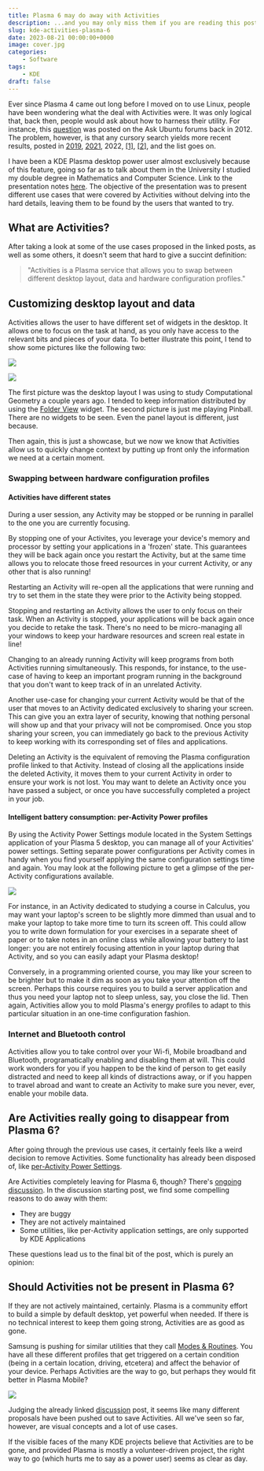 ```yaml
---
title: Plasma 6 may do away with Activities
description: ...and you may only miss them if you are reading this post.
slug: kde-activities-plasma-6
date: 2023-08-21 00:00:00+0000
image: cover.jpg
categories:
    - Software
tags:
    - KDE
draft: false
---
```


Ever since Plasma 4 came out long before I moved on to use Linux, people have been wondering what the deal with Activities were. It was only logical that, back then, people would ask about how to harness their utility. For instance, this [question](https://askubuntu.com/questions/253990/what-is-a-activity-in-kde-and-what-can-i-do-with-it) was posted on the Ask Ubuntu forums back in 2012. The problem, however, is that any cursory search yields more recent results, posted in [2019](https://www.reddit.com/r/kde/comments/dv91f4/how_do_you_use_activities/), [2021](https://www.reddit.com/r/kde/comments/psdq10/who_uses_activities_in_kde_is_it_a_helpful_feature/), 2022, [[1]](https://www.reddit.com/r/kde/comments/utdue1/do_you_use_the_activities_feature/), [[2]](https://www.reddit.com/r/kde/comments/wrpmvz/how_do_i_kde_activities_well/), and the list goes on.

I have been a KDE Plasma desktop power user almost exclusively because of this feature, going so far as to talk about them in the University I studied my double degree in Mathematics and Computer Science. Link to the presentation notes [here](https://ofilibre.gitlab.io/transpas/jornada-cultura-libre/sw/02_Iglesias.pdf). The objective of the presentation was to present different use cases that were covered by Activities without delving into the hard details, leaving them to be found by the users that wanted to try.

## What are Activities?

After taking a look at some of the use cases proposed in the linked posts, as well as some others, it doesn't seem that hard to give a succint definition:

> "Activities is a Plasma service that allows you to swap between different desktop layout, data and hardware configuration profiles."

<!-- This definition, as well as part of the following content, is drawn from some of my lengthier [previous posts](https://invent.kde.org/heqro/awesome-activities) on the KDE Forums. -->

## Customizing desktop layout and data

Activities allows the user to have different set of widgets in the desktop. It allows one to focus on the task at hand, as you only have access to the relevant bits and pieces of your data. To better illustrate this point, I tend to show some pictures like the following two:

![](geometry.jpg)

![](play.png)

The first picture was the desktop layout I was using to study Computational Geometry a couple years ago. I tended to keep information distributed by using the [Folder View](https://docs.kde.org/stable5/en/plasma-desktop/plasma-desktop/folder-view.html) widget. The second picture is just me playing Pinball. There are no widgets to be seen. Even the panel layout is different, just because.

Then again, this is just a showcase, but we now we know that Activities allow us to quickly change context by putting up front only the information we need at a certain moment.

### Swapping between hardware configuration profiles

#### Activities have different states

During a user session, any Activity may be stopped or be running in parallel to the one you are currently focusing.

By stopping one of your Activites, you leverage your device's memory and processor by setting your applications in a 'frozen' state. This guarantees they will be back again once you restart the Activity, but at the same time allows you to relocate those freed resources in your current Activity, or any other that is also running!

Restarting an Activity will re-open all the applications that were running and try to set them in the state they were prior to the Activity being stopped.

Stopping and restarting an Activity allows the user to only focus on their task. When an Activity is stopped, your applications will be back again once you decide to retake the task. There's no need to be micro-managing all your windows to keep your hardware resources and screen real estate in line!

Changing to an already running Activity will keep programs from both Activities running simultaneously. This responds, for instance, to the use-case of having to keep an important program running in the background that you don't want to keep track of in an unrelated Activity.

Another use-case for changing your current Activity would be that of the user that moves to an Activity dedicated exclusively to sharing your screen. This can give you an extra layer of security, knowing that nothing personal will show up and that your privacy will not be compromised. Once you stop sharing your screen, you can immediately go back to the previous Activity to keep working with its corresponding set of files and applications.

Deleting an Activity is the equivalent of removing the Plasma configuration profile linked to that Activity. Instead of closing all the applications inside the deleted Activity, it moves them to your current Activity in order to ensure your work is not lost. You may want to delete an Activity once you have passed a subject, or once you have successfully completed a project in your job.

#### Intelligent battery consumption: per-Activity Power profiles

By using the Activity Power Settings module located in the System Settings application of your Plasma 5 desktop, you can manage all of your Activities' power settings. Setting separate power configurations per Activity comes in handy when you find yourself applying the same configuration settings time and again. You may look at the following picture to get a glimpse of the per-Activity configurations available.

![](configprofiles.jpg)

For instance, in an Activity dedicated to studying a course in Calculus, you may want your laptop's screen to be slightly more dimmed than usual and to make your laptop to take more time to turn its screen off. This could allow you to write down formulation for your exercises in a separate sheet of paper or to take notes in an online class while allowing your battery to last longer: you are not entirely focusing attention in your laptop during that Activity, and so you can easily adapt your Plasma desktop!

Conversely, in a programming oriented course, you may like your screen to be brighter but to make it dim as soon as you take your attention off the screen. Perhaps this course requires you to build a server application and thus you need your laptop not to sleep unless, say, you close the lid. Then again, Activities allow you to mold Plasma's energy profiles to adapt to this particular situation in an one-time configuration fashion.

### Internet and Bluetooth control

Activities allow you to take control over your Wi-fi, Mobile broadband and Bluetooth, programatically enabling and disabling them at will. This could work wonders for you if you happen to be the kind of person to get easily distracted and need to keep all kinds of distractions away, or if you happen to travel abroad and want to create an Activity to make sure you never, ever, enable your mobile data.

## Are Activities really going to disappear from Plasma 6?

After going through the previous use cases, it certainly feels like a weird decision to remove Activities. Some functionality has already been disposed of, like [per-Activity Power Settings](https://invent.kde.org/plasma/plasma-desktop/-/issues/60).

Are Activities completely leaving for Plasma 6, though? There's [ongoing discussion](https://invent.kde.org/plasma/plasma-workspace/-/issues/35). In the discussion starting post, we find some compelling reasons to do away with them:

- They are buggy
- They are not actively maintained
- Some utilities, like per-Activity application settings, are only supported by KDE Applications

These questions lead us to the final bit of the post, which is purely an opinion:

## Should Activities not be present in Plasma 6?

If they are not actively maintained, certainly. Plasma is a community effort to build a simple by default desktop, yet powerful when needed. If there is no technical interest to keep them going strong, Activities are as good as gone.

Samsung is pushing for similar utilities that they call [Modes & Routines](https://www.youtube.com/watch?v=HuayzNhE_B8). You have all these different profiles that get triggered on a certain condition (being in a certain location, driving, etcetera) and affect the behavior of your device. Perhaps Activities are the way to go, but perhaps they would fit better in Plasma Mobile?

![](modes.jpg)

Judging the already linked [discussion](https://invent.kde.org/plasma/plasma-workspace/-/issues/35) post, it seems like many different proposals have been pushed out to save Activities. All we've seen so far, however, are visual concepts and a lot of use cases.

If the visible faces of the many KDE projects believe that Activities are to be gone, and provided Plasma is mostly a volunteer-driven project, the right way to go (which hurts me to say as a power user) seems as clear as day.
